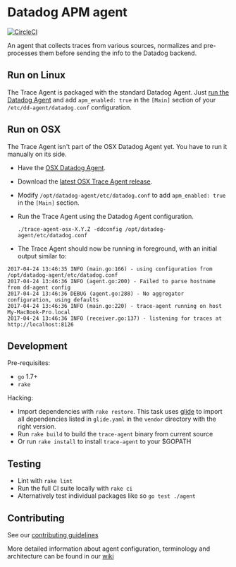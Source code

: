 # Datadog APM agent

[![CircleCI](https://circleci.com/gh/DataDog/datadog-trace-agent.svg?style=svg)](https://circleci.com/gh/DataDog/datadog-trace-agent)

An agent that collects traces from various sources, normalizes and pre-processes them before sending the info to the Datadog backend.


## Run on Linux

The Trace Agent is packaged with the standard Datadog Agent.
Just [run the Datadog Agent](http://docs.datadoghq.com/guides/basic_agent_usage/) and add `apm_enabled: true` in the `[Main]` section of your `/etc/dd-agent/datadog.conf` configuration.


## Run on OSX

The Trace Agent isn't part of the OSX Datadog Agent yet.
You have to run it manually on its side.

- Have the [OSX Datadog Agent](https://app.datadoghq.com/account/settings#agent/mac).
- Download the [latest OSX Trace Agent release](https://github.com/DataDog/datadog-trace-agent/releases).
- Modify `/opt/datadog-agent/etc/datadog.conf` to add `apm_enabled: true` in the `[Main]` section.
- Run the Trace Agent using the Datadog Agent configuration.

    `./trace-agent-osx-X.Y.Z -ddconfig /opt/datadog-agent/etc/datadog.conf`

- The Trace Agent should now be running in foreground, with an initial output similar to:

```
2017-04-24 13:46:35 INFO (main.go:166) - using configuration from /opt/datadog-agent/etc/datadog.conf
2017-04-24 13:46:36 INFO (agent.go:200) - Failed to parse hostname from dd-agent config
2017-04-24 13:46:36 DEBUG (agent.go:288) - No aggregator configuration, using defaults
2017-04-24 13:46:36 INFO (main.go:220) - trace-agent running on host My-MacBook-Pro.local
2017-04-24 13:46:36 INFO (receiver.go:137) - listening for traces at http://localhost:8126
```


## Development

Pre-requisites:
- `go` 1.7+
- `rake`


Hacking:
- Import dependencies with `rake restore`. This task uses
  [glide](https://github.com/Masterminds/glide) to import all dependencies
  listed in `glide.yaml` in the `vendor` directory with the right version.
- Run `rake build` to build the `trace-agent` binary from current source
- Or run `rake install` to install `trace-agent` to your $GOPATH


## Testing

- Lint with `rake lint`
- Run the full CI suite locally with `rake ci`
- Alternatively test individual packages like so `go test ./agent`


## Contributing

See our [contributing guidelines](CONTRIBUTING.md)

More detailed information about agent configuration, terminology and architecture can be found in our [wiki](https://github.com/DataDog/datadog-trace-agent/wiki)
